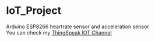 # IoT_Project
Arduino ESP8266 heartrate sensor and acceleration sensor   
You can check my [ThingSpeak IOT Channel](https://thingspeak.com/channels/1940204)
